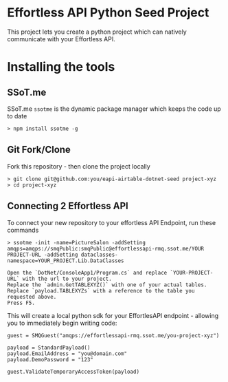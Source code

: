 # Effortless API Python Seed Project

This project lets you create a python project which can natively
communicate with your Effortless API.

# Installing the tools

## SSoT.me 
SSoT.me `ssotme` is the dynamic package manager which keeps the code up to date

    > npm install ssotme -g

## Git Fork/Clone
Fork this repository - then clone the project locally


    > git clone git@github.com:you/eapi-airtable-dotnet-seed project-xyz
    > cd project-xyz


## Connecting 2 Effortless API

To connect your new repository to your effortless API Endpoint, run these commands

    > ssotme -init -name=PictureSalon -addSetting amqps=amqps://smqPublic:smqPublic@effortlessapi-rmq.ssot.me/YOUR PROJECT-URL -addSetting dataclasses-namespace=YOUR_PROJECT.Lib.DataClasses

    Open the `DotNet/ConsoleApp1/Program.cs` and replace `YOUR-PROJECT-URL` with the url to your project.
    Replace the `admin.GetTABLEXYZ()` with one of your actual tables.  
    Replace `payload.TABLEXYZs` with a reference to the table you requested above.
    Press F5.

This will create a local python sdk for your EffortlesAPI endpoint - allowing you to immediately begin writing code:

    guest = SMQGuest("amqps://effortlessapi-rmq.ssot.me/you-project-xyz")

    payload = StandardPayload()
    payload.EmailAddress = "you@domain.com"
    payload.DemoPassword = "123"

    guest.ValidateTemporaryAccessToken(payload)

